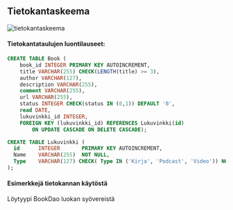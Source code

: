 ## Tietokantaskeema

![tietokantaskeema](http://yuml.me/0ab356e6.jpg "Tietokantaskeema")



#### Tietokantataulujen luontilauseet:

```sql
CREATE TABLE Book (
	book_id INTEGER PRIMARY KEY AUTOINCREMENT,
	title VARCHAR(255) CHECK(LENGTH(title) >= 3),
	author VARCHAR(127),
	description VARCHAR(255),
	comment VARCHAR(255),
	url VARCHAR(255),
	status INTEGER CHECK(status IN (0,1)) DEFAULT '0',
	read DATE,
	lukuvinkki_id INTEGER,
	FOREIGN KEY (lukuvinkki_id) REFERENCES Lukuvinkki(id)
	    ON UPDATE CASCADE ON DELETE CASCADE);

CREATE TABLE Lukuvinkki (
  id	  INTEGER       PRIMARY KEY AUTOINCREMENT,
  Name    VARCHAR(255)  NOT NULL,
  Type    VARCHAR(127) CHECK( Type IN ('Kirja', 'Podcast', 'Video')) NOT NULL DEFAULT ('Kirja') REFERENCES LukuvinkkiType(Type)
);
```

#### Esimerkkejä tietokannan käytöstä

Löytyypi BookDao luokan syövereistä
